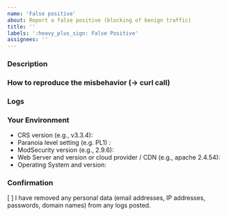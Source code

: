 ```yaml
---
name: 'False positive'
about: Report a false positive (blocking of benign traffic)
title: ''
labels: ':heavy_plus_sign: False Positive'
assignees: ''
---
```


<!--
Please do not open issues for help and support running ModSecurity or the
OWASP Core Rule Set. Instead, use one of the following channels to reach
our project:

* https://security.stackexchange.com/questions/tagged/owasp-crs
* https://twitter.com/coreruleset
* https://groups.google.com/a/owasp.org/forum/#!forum/modsecurity-core-rule-set-project
* https://owasp.org/slack/invite (-> Channel #coreruleset)
-->

### Description

<!--
We want to be able to understand and to reproduce your problem. Please describe
it here in detail.

It is safest if you assume we know nothing about your service or software.
-->

### How to reproduce the misbehavior (-> curl call)

<!--
It is easiest for us, if you submit a curl request that triggers your problem.
If you can not do this, then please skip this section but be sure to fill out
the next one in detail.

Please test your curl call against the CRS Sandbox before submitting.
https://coreruleset.org/docs/development/sandbox/
-->

### Logs

<!--
Feel free to skip this section if you provided a curl call above.

Ideally, you provide a full audit log of the request, relevant infos out of
the error log or at least a screenshot where we can see the payload so we
can reproduce the behavior.

Usually, you find the logs at a location like /var/log/modsec_audit.log.
When using a CDN or cloud server, the naming of the logs and their location
depends on the provider. Please refer to their documentation.

If you cannot submit neither curl call nor log files nor a payload to reproduce
the behavior, there is litterally nothing we can do for you. Please help us to
get access to the information we need to help you.
-->

### Your Environment

<!-- Please provide all relevant information about your environment. -->

* CRS version (e.g., v3.3.4):
* Paranoia level setting (e.g. PL1) :
* ModSecurity version (e.g., 2.9.6):
* Web Server and version or cloud provider / CDN (e.g., apache 2.4.54):
* Operating System and version:

### Confirmation

[ ] I have removed any personal data (email addresses, IP addresses,
    passwords, domain names) from any logs posted.
